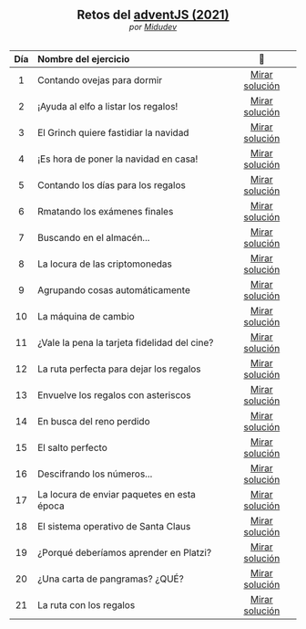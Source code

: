 <section align="center" >
<h1 style="font-weight: bold; margin-bottom: 0;">Retos del <a href="https://2021.adventjs.dev/">adventJS (2021)</a></h1>
<span style="font-style: italic;">por <a href="https://github.com/midudev">Midudev</a></small>
</section>

<br>

<div align="center">

|  Día  | Nombre del ejercicio                         |                   📝                    |
| :---: | :------------------------------------------- | :------------------------------------: |
|   1   | Contando ovejas para dormir                  | [Mirar solución](/challenges/day1.md)  |
|   2   | ¡Ayuda al elfo a listar los regalos!         | [Mirar solución](/challenges/day2.md)  |
|   3   | El Grinch quiere fastidiar la navidad        | [Mirar solución](/challenges/day3.md)  |
|   4   | ¡Es hora de poner la navidad en casa!        | [Mirar solución](/challenges/day4.md)  |
|   5   | Contando los días para los regalos           | [Mirar solución](/challenges/day5.md)  |
|   6   | Rmatando los exámenes finales                | [Mirar solución](/challenges/day6.md)  |
|   7   | Buscando en el almacén...                    | [Mirar solución](/challenges/day7.md)  |
|   8   | La locura de las criptomonedas               | [Mirar solución](/challenges/day8.md)  |
|   9   | Agrupando cosas automáticamente              | [Mirar solución](/challenges/day9.md)  |
|  10   | La máquina de cambio                         | [Mirar solución](/challenges/day10.md) |
|  11   | ¿Vale la pena la tarjeta fidelidad del cine? | [Mirar solución](/challenges/day11.md) |
|  12   | La ruta perfecta para dejar los regalos      | [Mirar solución](/challenges/day12.md) |
|  13   | Envuelve los regalos con asteriscos          | [Mirar solución](/challenges/day13.md) |
|  14   | En busca del reno perdido                    | [Mirar solución](/challenges/day14.md) |
|  15   | El salto perfecto                            | [Mirar solución](/challenges/day15.md) |
|  16   | Descifrando los números...                   | [Mirar solución](/challenges/day16.md) |
|  17   | La locura de enviar paquetes en esta época   | [Mirar solución](/challenges/day17.md) |
|  18   | El sistema operativo de Santa Claus          | [Mirar solución](/challenges/day18.md) |
|  19   | ¿Porqué deberíamos aprender en Platzi?       | [Mirar solución](/challenges/day19.md) |
|  20   | ¿Una carta de pangramas? ¿QUÉ?               | [Mirar solución](/challenges/day20.md) |
|  21   | La ruta con los regalos                      | [Mirar solución](/challenges/day21.md) |

</section>
